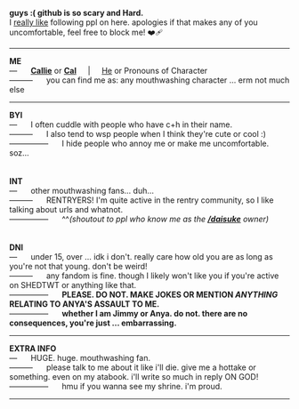 **guys :( github is so scary and Hard.**</br>
I <ins>really like</ins> following ppl on here. apologies if that makes any of you uncomfortable, feel free to block me! ❤️‍🩹
***
**ME**</br>
— ⠀⠀<ins>**Callie**</ins> or <ins>**Cal**</ins>⠀⠀|⠀⠀<ins>He</ins> or Pronouns of Character</br>
——— ⠀⠀you can find me as: any mouthwashing character … erm not much else</br>
***
**BYI**</br>
— ⠀⠀I often cuddle with people who have c+h in their name. </br>
——— ⠀⠀I also tend to wsp people when I think they're cute or cool :)</br>
————— ⠀⠀I hide people who annoy me or make me uncomfortable. soz…</br>
⠀</br>
⠀</br>
**INT**</br>
— ⠀⠀other mouthwashing fans... duh… </br>
——— ⠀⠀RENTRYERS! I'm quite active in the rentry community, so I like talking about urls and whatnot.</br>
————— ⠀⠀^^*(shoutout to ppl who know me as the [**/daisuke**](https://rentry.co/daisuke) owner)*</br>
⠀</br>
⠀</br>
**DNI**</br>
— ⠀⠀under 15, over … idk i don't. really care how old you are as long as you're not that young. don't be weird! </br>
——— ⠀⠀any fandom is fine. though I likely won't like you if you're active on SHEDTWT or anything like that.</br>
————— ⠀⠀**PLEASE. DO NOT. MAKE JOKES OR MENTION *ANYTHING* RELATING TO ANYA'S ASSAULT TO ME.**</br>
————— ⠀⠀**whether I am Jimmy or Anya. do not. there are no consequences, you're just … embarrassing.**</br>
***
**EXTRA INFO**</br>
— ⠀⠀HUGE. huge. mouthwashing fan. </br>
——— ⠀⠀please talk to me about it like i'll die. give me a hottake or something. even on my atabook. i'll write so much in reply ON GOD!</br>
————— ⠀⠀hmu if you wanna see my shrine. i'm proud.</br>
***
